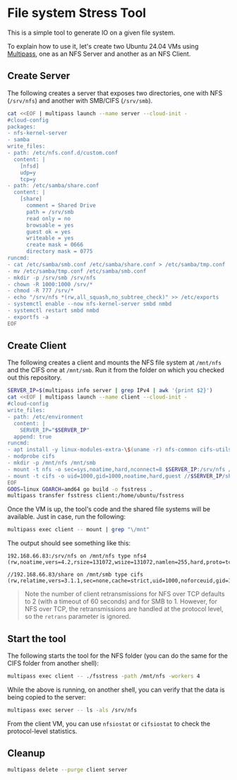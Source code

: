 # File system Stress Tool

This is a simple tool to generate IO on a given file system.

To explain how to use it, let's create two Ubuntu 24.04 VMs using [Multipass](https://multipass.run/), one as an NFS Server and another as an NFS Client.

## Create Server

The following creates a server that exposes two directories, one with NFS (`/srv/nfs`) and another with SMB/CIFS (`/srv/smb`).

```bash
cat <<EOF | multipass launch --name server --cloud-init -
#cloud-config
packages:
- nfs-kernel-server
- samba
write_files:
- path: /etc/nfs.conf.d/custom.conf
  content: |
    [nfsd]
    udp=y
    tcp=y
- path: /etc/samba/share.conf
  content: |
    [share]
      comment = Shared Drive
      path = /srv/smb
      read only = no
      browsable = yes
      guest ok = yes
      writeable = yes
      create mask = 0666
      directory mask = 0775
runcmd:
- cat /etc/samba/smb.conf /etc/samba/share.conf > /etc/samba/tmp.conf
- mv /etc/samba/tmp.conf /etc/samba/smb.conf
- mkdir -p /srv/smb /srv/nfs
- chown -R 1000:1000 /srv/*
- chmod -R 777 /srv/*
- echo "/srv/nfs *(rw,all_squash,no_subtree_check)" >> /etc/exports
- systemctl enable --now nfs-kernel-server smbd nmbd
- systemctl restart smbd nmbd
- exportfs -a
EOF
```

## Create Client

The following creates a client and mounts the NFS file system at `/mnt/nfs` and the CIFS one at `/mnt/smb`. Run it from the folder on which you checked out this repository.

```bash
SERVER_IP=$(multipass info server | grep IPv4 | awk '{print $2}')
cat <<EOF | multipass launch --name client --cloud-init -
#cloud-config
write_files:
- path: /etc/environment
  content: |
    SERVER_IP="$SERVER_IP"
  append: true
runcmd:
- apt install -y linux-modules-extra-\$(uname -r) nfs-common cifs-utils
- modprobe cifs
- mkdir -p /mnt/nfs /mnt/smb
- mount -t nfs -o sec=sys,noatime,hard,nconnect=8 $SERVER_IP:/srv/nfs /mnt/nfs
- mount -t cifs -o uid=1000,gid=1000,noatime,hard,guest //$SERVER_IP/share /mnt/smb
EOF
GOOS=linux GOARCH=amd64 go build -o fsstress .
multipass transfer fsstress client:/home/ubuntu/fsstress
```

Once the VM is up, the tool's code and the shared file systems will be available. Just in case, run the following:

```bash
multipass exec client -- mount | grep "\/mnt"
```

The output should see something like this:

```
192.168.66.83:/srv/nfs on /mnt/nfs type nfs4 (rw,noatime,vers=4.2,rsize=131072,wsize=131072,namlen=255,hard,proto=tcp,nconnect=8,timeo=600,retrans=2,sec=sys,clientaddr=192.168.66.84,local_lock=none,addr=192.168.66.83)

//192.168.66.83/share on /mnt/smb type cifs (rw,relatime,vers=3.1.1,sec=none,cache=strict,uid=1000,noforceuid,gid=1000,noforcegid,addr=192.168.66.83,file_mode=0755,dir_mode=0755,hard,nounix,serverino,mapposix,rsize=4194304,wsize=4194304,bsize=1048576,retrans=1,echo_interval=60,actimeo=1,closetimeo=1)
```

> Note the number of client retransmissions for NFS over TCP defaults to 2 (with a timeout of 60 seconds) and for SMB to 1. However, for NFS over TCP, the retransmissions are handled at the protocol level, so the `retrans` parameter is ignored.

## Start the tool

The following starts the tool for the NFS folder (you can do the same for the CIFS folder from another shell):

```bash
multipass exec client -- ./fsstress -path /mnt/nfs -workers 4
```

While the above is running, on another shell, you can verify that the data is being copied to the server:

```bash
multipass exec server -- ls -als /srv/nfs
```

From the client VM, you can use `nfsiostat` or `cifsiostat` to check the protocol-level statistics.

## Cleanup

```bash
multipass delete --purge client server
```
